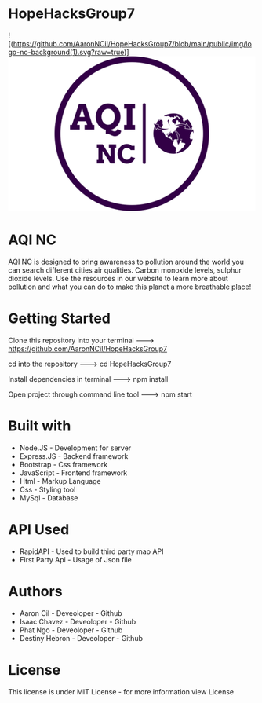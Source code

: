 # HopeHacksGroup7

![(https://github.com/AaronNCil/HopeHacksGroup7/blob/main/public/img/logo-no-background(1).svg?raw=true)]
<img src="public/img/logo-no-background (1).svg" alt="Logo" title="Logo">

# AQI NC
 
AQI NC is designed to bring awareness to pollution around the world you can search different cities air qualities. Carbon monoxide levels, sulphur dioxide levels. Use the resources in our website to learn more about pollution and what you can do to make this planet a more breathable place!

# Getting Started
Clone this repository into your terminal ---> https://github.com/AaronNCil/HopeHacksGroup7

cd into the repository ---> cd HopeHacksGroup7

Install dependencies in terminal ---> npm install

Open project through command line tool ---> npm start

# Built with
- Node.JS - Development for server
- Express.JS - Backend framework
- Bootstrap - Css framework
- JavaScript - Frontend framework
- Html - Markup Language
- Css - Styling tool
- MySql - Database

# API Used
- RapidAPI - Used to build third party map API
- First Party Api - Usage of Json file 

# Authors
- Aaron Cil - Deveoloper - Github
- Isaac Chavez - Deveoloper - Github
- Phat Ngo - Deveoloper - Github
- Destiny Hebron - Deveoloper - Github

# License
This license is under MIT License - for more information view License